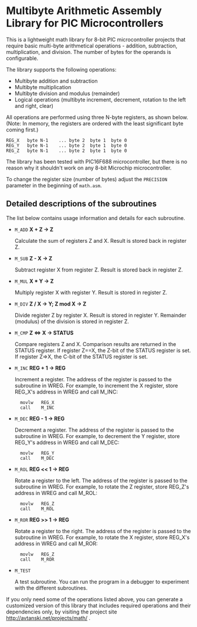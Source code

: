 
Multibyte Arithmetic Assembly Library for PIC Microcontrollers
==============================================================

This is a lightweight math library for 8-bit PIC microcontroller projects that require basic multi-byte
arithmetical operations - addition, subtraction, multiplication, and division. The number of bytes for the
operands is configurable.

The library supports the following operations:

* Multibyte addition and subtraction
* Multibyte multiplication
* Multibyte division and modulus (remainder)
* Logical operations (multibyte increment, decrement, rotation to the left and right, clear)
 	
All operations are performed using three N-byte registers, as shown below. (Note: In memory, the registers are
ordered with the least significant byte coming first.)

```
REG_X  	byte N-1	...	byte 2	byte 1	byte 0
REG_Y  	byte N-1	...	byte 2	byte 1	byte 0
REG_Z  	byte N-1	...	byte 2	byte 1	byte 0
```

The library has been tested with PIC16F688 microcontroller, but there is no reason why it shouldn't work on any
8-bit Microchip microcontroller.

To change the register size (number of bytes) adjust the ``PRECISION`` parameter in the beginning of ``math.asm``.


Detailed descriptions of the subroutines
----------------------------------------

The list below contains usage information and details for each subroutine.

* ``M_ADD`` **X + Z -> Z**

  Calculate the sum of registers Z and X. Result is stored back in register Z.
 
* ``M_SUB``	**Z - X -> Z**
 
  Subtract register X from register Z. Result is stored back in register Z.
 
* ``M_MUL``	**X * Y -> Z**
 
  Multiply register X with register Y. Result is stored in register Z.
 
* ``M_DIV``	**Z / X -> Y; Z mod X -> Z**
 
  Divide register Z by register X. Result is stored in register Y. Remainder (modulus) of the division is
  stored in register Z.
 
* ``M_CMP`` **Z <=> X -> STATUS**
 
  Compare registers Z and X. Comparison results are returned in the STATUS register. If register Z==X,
  the Z-bit of the STATUS register is set. If register Z=>X, the C-bit of the STATUS register is set.

* ``M_INC`` **REG + 1 -> REG**
 
  Increment a register. The address of the register is passed to the subroutine in WREG. For example, to
  increment the X register, store REG_X's address in WREG and call M_INC:
 
  ```
    movlw   REG_X
    call    M_INC
  ```

* ``M_DEC`` **REG - 1 -> REG**
 
  Decrement a register. The address of the register is passed to the subroutine in WREG.
  For example, to decrement the Y register, store REG_Y's address in WREG and call M_DEC:

  ```
    movlw   REG_Y
    call    M_DEC
  ```
  
* ``M_ROL`` **REG << 1 -> REG**
 
  Rotate a register to the left. The address of the register is passed to the subroutine in WREG.
  For example, to rotate the Z register, store REG_Z's address in WREG and call M_ROL:

  ```
    movlw   REG_Z
    call    M_ROL
  ```
  
* ``M_ROR`` **REG >> 1 -> REG**
 
  Rotate a register to the right. The address of the register is passed to the subroutine in WREG.
  For example, to rotate the X register, store REG_X's address in WREG and call M_ROR:

  ```
    movlw   REG_Z
    call    M_ROR
  ```
  
* ``M_TEST``
 
  A test subroutine. You can run the program in a debugger to experiment with the different subroutines.
 	

If you only need some of the operations listed above, you can generate a customized version of this
library that includes required operations and their dependencies only, by visiting the project site
http://avtanski.net/projects/math/ .
